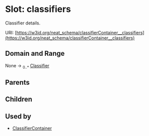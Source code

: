 
# Slot: classifiers


Classifier details.

URI: [https://w3id.org/neat_schema/classifierContainer__classifiers](https://w3id.org/neat_schema/classifierContainer__classifiers)


## Domain and Range

None &#8594;  <sub>0..\*</sub> [Classifier](Classifier.md)

## Parents


## Children


## Used by

 * [ClassifierContainer](ClassifierContainer.md)
